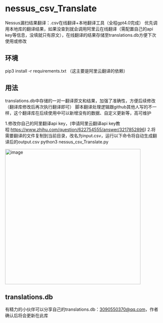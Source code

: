 # nessus_csv_Translate
Nessus漏扫结果翻译：.csv在线翻译+本地翻译工具（全程gpt4.0完成）
优先调用本地库的翻译结果，如果没查到就会调用阿里云在线翻译（需配置自己的api key等信息，没填就只有原文），在线翻译的结果存储至translations.db方便下次使用或修改

## 环境
pip3 install -r requirements.txt
（这主要是阿里云翻译的依赖）

## 用法
translations.db中存储的一对一翻译原文和结果，加强了准确性，方便后续修改（翻译库修改后再次执行翻译即可）
脚本翻译处理逻辑跟github其他人写的不一样，这个翻译库在后续使用中可以新增没有的数据、自定义更新等，高可维护

1.修改你自己的阿里翻译api key，(申请阿里云翻译api key教程:https://www.zhihu.com/question/622754555/answer/3217852896)
2.将需要翻译的文件复制到当前目录，改名为input.csv，运行以下命令将自动生成翻译后的output.csv
python3 nessus_csv_Translate.py

<img width="441" alt="image" src="https://github.com/dringer123/nessus_csv_Translate/assets/47192426/cdb7a65a-4da6-4312-ad69-786cebe61ecd">


## translations.db
有精力的小伙伴可以分享自己的translations.db：3090550370@qq.com，作者确认后将会更新在此库
